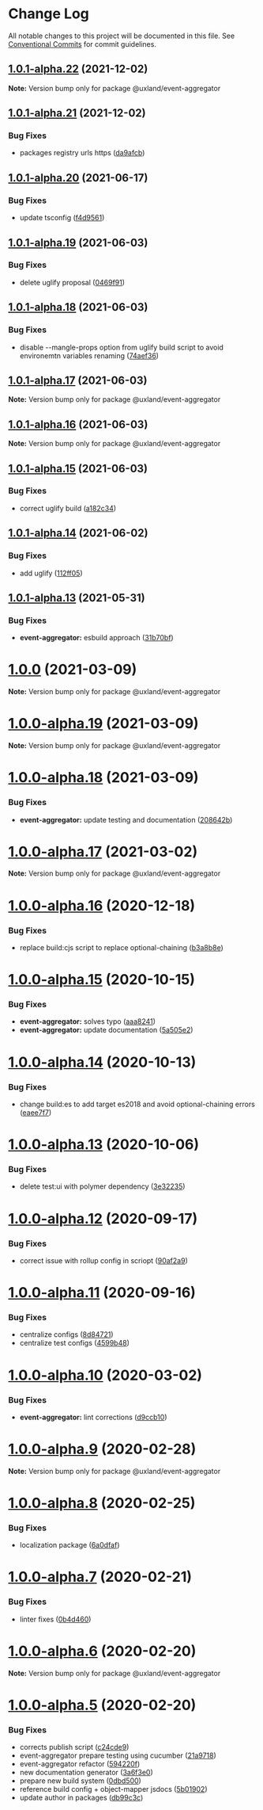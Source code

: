 # Change Log

All notable changes to this project will be documented in this file.
See [Conventional Commits](https://conventionalcommits.org) for commit guidelines.

## [1.0.1-alpha.22](https://github.com/uxland/uxland/compare/@uxland/event-aggregator@1.0.1-alpha.21...@uxland/event-aggregator@1.0.1-alpha.22) (2021-12-02)

**Note:** Version bump only for package @uxland/event-aggregator





## [1.0.1-alpha.21](https://github.com/uxland/uxland/compare/@uxland/event-aggregator@1.0.1-alpha.20...@uxland/event-aggregator@1.0.1-alpha.21) (2021-12-02)


### Bug Fixes

* packages registry urls https ([da9afcb](https://github.com/uxland/uxland/commit/da9afcbd2c6b611b11e9c21e3164bac5e7138b0d))





## [1.0.1-alpha.20](https://github.com/uxland/uxland/compare/@uxland/event-aggregator@1.0.1-alpha.19...@uxland/event-aggregator@1.0.1-alpha.20) (2021-06-17)


### Bug Fixes

* update tsconfig ([f4d9561](https://github.com/uxland/uxland/commit/f4d9561b1eb45ab391a6a55cdcad5c1add67b945))





## [1.0.1-alpha.19](https://github.com/uxland/uxland/compare/@uxland/event-aggregator@1.0.1-alpha.18...@uxland/event-aggregator@1.0.1-alpha.19) (2021-06-03)


### Bug Fixes

* delete uglify proposal ([0469f91](https://github.com/uxland/uxland/commit/0469f91da0fc74badd1f2f3f947585f4ca75f285))





## [1.0.1-alpha.18](https://github.com/uxland/uxland/compare/@uxland/event-aggregator@1.0.1-alpha.17...@uxland/event-aggregator@1.0.1-alpha.18) (2021-06-03)


### Bug Fixes

* disable --mangle-props option from uglify build script to avoid environemtn variables renaming ([74aef36](https://github.com/uxland/uxland/commit/74aef362e3b38b734cfe3c90e9bf4ce3d1b026da))





## [1.0.1-alpha.17](https://github.com/uxland/uxland/compare/@uxland/event-aggregator@1.0.1-alpha.16...@uxland/event-aggregator@1.0.1-alpha.17) (2021-06-03)

**Note:** Version bump only for package @uxland/event-aggregator





## [1.0.1-alpha.16](https://github.com/uxland/uxland/compare/@uxland/event-aggregator@1.0.1-alpha.15...@uxland/event-aggregator@1.0.1-alpha.16) (2021-06-03)

**Note:** Version bump only for package @uxland/event-aggregator





## [1.0.1-alpha.15](https://github.com/uxland/uxland/compare/@uxland/event-aggregator@1.0.1-alpha.14...@uxland/event-aggregator@1.0.1-alpha.15) (2021-06-03)


### Bug Fixes

* correct uglify build ([a182c34](https://github.com/uxland/uxland/commit/a182c34cdd7a79d94c6c6476b7ba12e59fbf1bbe))





## [1.0.1-alpha.14](https://github.com/uxland/uxland/compare/@uxland/event-aggregator@1.0.1-alpha.13...@uxland/event-aggregator@1.0.1-alpha.14) (2021-06-02)


### Bug Fixes

* add uglify ([112ff05](https://github.com/uxland/uxland/commit/112ff051f6344fbdff5d8c0e701256db78bb0d19))





## [1.0.1-alpha.13](https://github.com/uxland/uxland/compare/@uxland/event-aggregator@1.0.0...@uxland/event-aggregator@1.0.1-alpha.13) (2021-05-31)


### Bug Fixes

* **event-aggregator:** esbuild approach ([31b70bf](https://github.com/uxland/uxland/commit/31b70bfcdb45d9301dc08860c11ff8de9547cdbf))





# [1.0.0](https://github.com/uxland/uxland/compare/@uxland/event-aggregator@1.0.0-alpha.19...@uxland/event-aggregator@1.0.0) (2021-03-09)

**Note:** Version bump only for package @uxland/event-aggregator





# [1.0.0-alpha.19](https://github.com/uxland/uxland/compare/@uxland/event-aggregator@1.0.0-alpha.18...@uxland/event-aggregator@1.0.0-alpha.19) (2021-03-09)

**Note:** Version bump only for package @uxland/event-aggregator





# [1.0.0-alpha.18](https://github.com/uxland/uxland/compare/@uxland/event-aggregator@1.0.0-alpha.17...@uxland/event-aggregator@1.0.0-alpha.18) (2021-03-09)


### Bug Fixes

* **event-aggregator:** update testing and documentation ([208642b](https://github.com/uxland/uxland/commit/208642b6842ad11eda420d9df890ac7008d10069))





# [1.0.0-alpha.17](https://github.com/uxland/uxland/compare/@uxland/event-aggregator@1.0.0-alpha.16...@uxland/event-aggregator@1.0.0-alpha.17) (2021-03-02)

**Note:** Version bump only for package @uxland/event-aggregator





# [1.0.0-alpha.16](https://github.com/uxland/uxland/compare/@uxland/event-aggregator@1.0.0-alpha.15...@uxland/event-aggregator@1.0.0-alpha.16) (2020-12-18)


### Bug Fixes

* replace build:cjs script to replace optional-chaining ([b3a8b8e](https://github.com/uxland/uxland/commit/b3a8b8e06843d92ee7b11d5c021758a4ba016820))





# [1.0.0-alpha.15](https://github.com/uxland/uxland/compare/@uxland/event-aggregator@1.0.0-alpha.14...@uxland/event-aggregator@1.0.0-alpha.15) (2020-10-15)


### Bug Fixes

* **event-aggregator:** solves typo ([aaa8241](https://github.com/uxland/uxland/commit/aaa82410df9b43ccb9e2ebce8b5a796a44b36ce9))
* **event-aggregator:** update documentation ([5a505e2](https://github.com/uxland/uxland/commit/5a505e2bf0435bc991212195bf86b7d0cdafe157))





# [1.0.0-alpha.14](https://github.com/uxland/uxland/compare/@uxland/event-aggregator@1.0.0-alpha.13...@uxland/event-aggregator@1.0.0-alpha.14) (2020-10-13)


### Bug Fixes

* change build:es to add target es2018 and avoid optional-chaining errors ([eaee7f7](https://github.com/uxland/uxland/commit/eaee7f79aecc91010963cb79fc4e95a70c5c9c74))





# [1.0.0-alpha.13](https://github.com/uxland/uxland/compare/@uxland/event-aggregator@1.0.0-alpha.12...@uxland/event-aggregator@1.0.0-alpha.13) (2020-10-06)


### Bug Fixes

* delete test:ui with polymer dependency ([3e32235](https://github.com/uxland/uxland/commit/3e3223503c2ef62273288bdb64482331f8b97ff9))





# [1.0.0-alpha.12](https://github.com/uxland/uxland/compare/@uxland/event-aggregator@1.0.0-alpha.11...@uxland/event-aggregator@1.0.0-alpha.12) (2020-09-17)


### Bug Fixes

* correct issue with rollup config in scriopt ([90af2a9](https://github.com/uxland/uxland/commit/90af2a98dee24cc4ce4a379c52c95f0495b7934c))





# [1.0.0-alpha.11](https://github.com/uxland/uxland/compare/@uxland/event-aggregator@1.0.0-alpha.10...@uxland/event-aggregator@1.0.0-alpha.11) (2020-09-16)


### Bug Fixes

* centralize configs ([8d84721](https://github.com/uxland/uxland/commit/8d84721bcec875272f05b4269ad978f0606e934b))
* centralize test configs ([4599b48](https://github.com/uxland/uxland/commit/4599b488f82d5884bac6ee7dee33437c13bba054))





# [1.0.0-alpha.10](https://github.com/uxland/uxland/compare/@uxland/event-aggregator@1.0.0-alpha.9...@uxland/event-aggregator@1.0.0-alpha.10) (2020-03-02)


### Bug Fixes

* **event-aggregator:** lint corrections ([d9ccb10](https://github.com/uxland/uxland/commit/d9ccb100023abd79f8bbcd2519a563c24b960e01))





# [1.0.0-alpha.9](https://github.com/uxland/uxland/compare/@uxland/event-aggregator@1.0.0-alpha.8...@uxland/event-aggregator@1.0.0-alpha.9) (2020-02-28)

**Note:** Version bump only for package @uxland/event-aggregator





# [1.0.0-alpha.8](https://github.com/uxland/uxland/compare/@uxland/event-aggregator@1.0.0-alpha.7...@uxland/event-aggregator@1.0.0-alpha.8) (2020-02-25)


### Bug Fixes

* localization package ([6a0dfaf](https://github.com/uxland/uxland/commit/6a0dfaf7d9ca7c2a05385b2c9b970b372ce6d751))





# [1.0.0-alpha.7](https://github.com/uxland/uxland/compare/@uxland/event-aggregator@1.0.0-alpha.6...@uxland/event-aggregator@1.0.0-alpha.7) (2020-02-21)


### Bug Fixes

* linter fixes ([0b4d460](https://github.com/uxland/uxland/commit/0b4d460b8d9942f2b0bbec65838ff2c53bdd67c3))





# [1.0.0-alpha.6](https://github.com/uxland/uxland/compare/@uxland/event-aggregator@1.0.0-alpha.5...@uxland/event-aggregator@1.0.0-alpha.6) (2020-02-20)

**Note:** Version bump only for package @uxland/event-aggregator





# [1.0.0-alpha.5](https://github.com/uxland/uxland/compare/@uxland/event-aggregator@1.0.0-alpha.4...@uxland/event-aggregator@1.0.0-alpha.5) (2020-02-20)


### Bug Fixes

* corrects publish script ([c24cde9](https://github.com/uxland/uxland/commit/c24cde99c1f66268c7f8cb9303954657bed4a87a))
* event-aggregator prepare testing using cucumber ([21a9718](https://github.com/uxland/uxland/commit/21a971885b403829d5d170eae483f14c0b6e397b))
* event-aggregator refactor ([594220f](https://github.com/uxland/uxland/commit/594220f464e04959c839173a557466b7f868d88d))
* new documentation generator ([3a6f3e0](https://github.com/uxland/uxland/commit/3a6f3e0e8085e7e8bacbfdee5e4c2c3631078791))
* prepare new build system ([0dbd500](https://github.com/uxland/uxland/commit/0dbd500cb182424394b14686eb5e89b2e53a38eb))
* reference build config + object-mapper jsdocs ([5b01902](https://github.com/uxland/uxland/commit/5b01902d900a4105f5a9d3f841ffe04bb7d3d984))
* update author in packages ([db99c3c](https://github.com/uxland/uxland/commit/db99c3c8c54fd0d62dfb0d7894e0e8b0962751b0))

